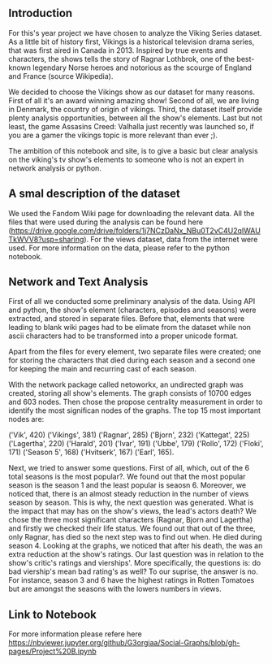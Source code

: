 ## Introduction

For this's year project we have chosen to analyze the Viking Series dataset. As a little bit of history first, Vikings is a historical television drama series, that was first aired in Canada in 2013. Inspired by true events and characters, the shows tells the story of Ragnar Lothbrok, one of the best-known legendary Norse heroes and notorious as the scourge of England and France (source Wikipedia).

We decided to choose the Vikings show as our dataset for many reasons. First of all it's an award winning amazing show! Second of all, we are living in Denmark, the  country of origin of vikings. Third, the dataset itself provide plenty analysis opportunities, between all the show's elements. Last but not least, the game Assasins Creed: Valhalla just recently was launched so, if you are a gamer the vikings topic is more relevant than ever ;).

The ambition of this notebook and site, is to give a basic but clear analysis on the viking's tv show's elements to someone who is not an expert in network analysis or python.

## A smal description of the dataset

We used the Fandom Wiki page for downloading the relevant data. All the files that were used during the analysis can be found here (https://drive.google.com/drive/folders/1j7NCzDaNx_NBu0T2vC4U2qIWAUTkWVV8?usp=sharing). For the views dataset, data from the internet were used. For more information on the data, please refer to the python notebook.

## Network and Text Analysis
First of all we conducted some preliminary analysis of the data. Using API and python, the show's element (characters, episodes and seasons) were extracted, and stored in separate files. Before that, elements that were leading to blank wiki pages had to be elimate from the dataset while non ascii characters had to be transformed into a proper unicode format.

Apart from the files for every element, two separate files were created; one for storing the characters that died during each season and a second one for keeping the main and recurring cast of each season.

With the network package called netoworkx, an undirected graph was created, storing all show's elements. The graph consists of 10700 edges and 603 nodes. Then  chose the propose centrality measurement in order to identify the most significan nodes of the graphs. The top 15 most important nodes are:

('Vik', 420)
('Vikings', 381)
('Ragnar', 285)
('Bjorn', 232)
('Kattegat', 225)
('Lagertha', 220)
('Harald', 201)
('Ivar', 191)
('Ubbe', 179)
('Rollo', 172)
('Floki', 171)
('Season 5', 168)
('Hvitserk', 167)
('Earl', 165).

Next, we tried to answer some questions. First of all, which, out of the 6 total seasons is the most popular?. We found out that the most popular season is the season 1 and the least popular is seaosn 6. Moreover, we noticed that, there is an almost steady reduction in the number of views season by season. This is why, the next question was generated. What is the impact that may has on the show's views, the lead's actors death? We chose the three most significant characters (Ragnar, Bjorn and Lagertha) and firstly we checked their life status. We found out that out of the three, only Ragnar, has died so the next step was to find out when. He died during season 4. Looking at the graphs, we noticed that after his death, the was an extra reduction at the show's ratings. Our last question was in relation to the show's critic's ratings and vierships'. More specifically, the questions is: do bad viership's mean bad rating's as well? To our suprise, the answer is no. For instance, season 3 and 6 have the highest ratings in Rotten Tomatoes but are amongst the seasons with the lowers numbers in views.

## Link to Notebook

For more information please refere here https://nbviewer.jupyter.org/github/G3orgiaa/Social-Graphs/blob/gh-pages/Project%20B.ipynb

